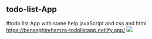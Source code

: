 ## todo-list-App
#todo list App with some help javaScript and css and html
<a>https://benseghirehamza-todolistapp.netlify.app/</a>
<img src ="https://pbs.twimg.com/media/FSi0Er4WQAAjHnf?format=jpg&name=large">
